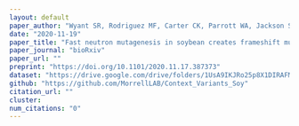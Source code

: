 ```yaml
---
layout: default
paper_author: "Wyant SR, Rodriguez MF, Carter CK, Parrott WA, Jackson SA, Stupar RM, Morrell PL"
date: "2020-11-19"
paper_title: "Fast neutron mutagenesis in soybean creates frameshift mutations"
paper_journal: "bioRxiv"
paper_url: ""
preprint: "https://doi.org/10.1101/2020.11.17.387373"
dataset: "https://drive.google.com/drive/folders/1UsA9IKJRo25p8X1DIRAFMybLwtcmAtOb"
github: "https://github.com/MorrellLAB/Context_Variants_Soy"
citation_url: ""
cluster:
num_citations: "0"
---
```

